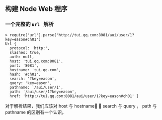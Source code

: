 ## 构建 Node Web 程序 

### 一个完整的 `url ` 解析

```node
> require('url').parse('http://tui.qq.com:8081/aui/user/1?key=eason#ch01')
Url {
  protocol: 'http:',
  slashes: true,
  auth: null,
  host: 'tui.qq.com:8081',
  port: '8081',
  hostname: 'tui.qq.com',
  hash: '#ch01',
  search: '?key=eason',
  query: 'key=eason',
  pathname: '/aui/user/1',
  path: '/aui/user/1?key=eason',
  href: 'http://tui.qq.com:8081/aui/user/1?key=eason#ch01' }
```

对于解析结果，我们应该对 host 与 hostname ， search 与 query ， path 与 pathname 的区别有一个认识。

